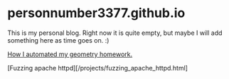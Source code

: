# personnumber3377.github.io

This is my personal blog. Right now it is quite empty, but maybe I will add something here as time goes on. :)

[How I automated my geometry homework.](/projects/homework.html)

[Fuzzing apache httpd][/projects/fuzzing_apache_httpd.html]

